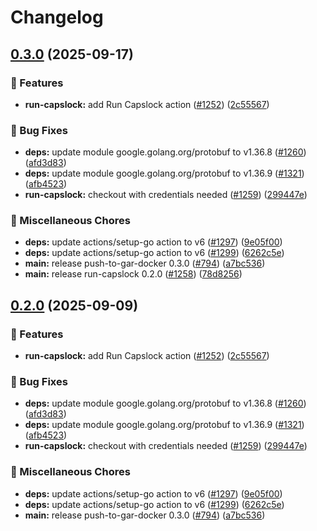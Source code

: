 # Changelog

## [0.3.0](https://github.com/kminehart/shared-workflows/compare/run-capslock/v0.2.0...run-capslock/v0.3.0) (2025-09-17)


### 🎉 Features

* **run-capslock:** add Run Capslock action ([#1252](https://github.com/kminehart/shared-workflows/issues/1252)) ([2c55567](https://github.com/kminehart/shared-workflows/commit/2c55567fed8874f47886e035f4e91f79f6039149))


### 🐛 Bug Fixes

* **deps:** update module google.golang.org/protobuf to v1.36.8 ([#1260](https://github.com/kminehart/shared-workflows/issues/1260)) ([afd3d83](https://github.com/kminehart/shared-workflows/commit/afd3d83fa12577fac74d0d8ee96862f90d6daf62))
* **deps:** update module google.golang.org/protobuf to v1.36.9 ([#1321](https://github.com/kminehart/shared-workflows/issues/1321)) ([afb4523](https://github.com/kminehart/shared-workflows/commit/afb4523e99338395084cc555af6d470e0886ea0e))
* **run-capslock:** checkout with credentials needed ([#1259](https://github.com/kminehart/shared-workflows/issues/1259)) ([299447e](https://github.com/kminehart/shared-workflows/commit/299447e5bdcad5c83f4d3186ea4908b08de22b82))


### 🔧 Miscellaneous Chores

* **deps:** update actions/setup-go action to v6 ([#1297](https://github.com/kminehart/shared-workflows/issues/1297)) ([9e05f00](https://github.com/kminehart/shared-workflows/commit/9e05f0033a0bfa5582aa8f31842ad7eb49a376da))
* **deps:** update actions/setup-go action to v6 ([#1299](https://github.com/kminehart/shared-workflows/issues/1299)) ([6262c5e](https://github.com/kminehart/shared-workflows/commit/6262c5e47024d01fd9a114356509ceb9872072b4))
* **main:** release push-to-gar-docker 0.3.0 ([#794](https://github.com/kminehart/shared-workflows/issues/794)) ([a7bc536](https://github.com/kminehart/shared-workflows/commit/a7bc5367c4a91c389526d58839d8f6224dba4dcc))
* **main:** release run-capslock 0.2.0 ([#1258](https://github.com/kminehart/shared-workflows/issues/1258)) ([78d8256](https://github.com/kminehart/shared-workflows/commit/78d8256eaaec8c8a10d3e748ac260b4971200aad))

## [0.2.0](https://github.com/grafana/shared-workflows/compare/run-capslock/v0.1.0...run-capslock/v0.2.0) (2025-09-09)


### 🎉 Features

* **run-capslock:** add Run Capslock action ([#1252](https://github.com/grafana/shared-workflows/issues/1252)) ([2c55567](https://github.com/grafana/shared-workflows/commit/2c55567fed8874f47886e035f4e91f79f6039149))


### 🐛 Bug Fixes

* **deps:** update module google.golang.org/protobuf to v1.36.8 ([#1260](https://github.com/grafana/shared-workflows/issues/1260)) ([afd3d83](https://github.com/grafana/shared-workflows/commit/afd3d83fa12577fac74d0d8ee96862f90d6daf62))
* **deps:** update module google.golang.org/protobuf to v1.36.9 ([#1321](https://github.com/grafana/shared-workflows/issues/1321)) ([afb4523](https://github.com/grafana/shared-workflows/commit/afb4523e99338395084cc555af6d470e0886ea0e))
* **run-capslock:** checkout with credentials needed ([#1259](https://github.com/grafana/shared-workflows/issues/1259)) ([299447e](https://github.com/grafana/shared-workflows/commit/299447e5bdcad5c83f4d3186ea4908b08de22b82))


### 🔧 Miscellaneous Chores

* **deps:** update actions/setup-go action to v6 ([#1297](https://github.com/grafana/shared-workflows/issues/1297)) ([9e05f00](https://github.com/grafana/shared-workflows/commit/9e05f0033a0bfa5582aa8f31842ad7eb49a376da))
* **deps:** update actions/setup-go action to v6 ([#1299](https://github.com/grafana/shared-workflows/issues/1299)) ([6262c5e](https://github.com/grafana/shared-workflows/commit/6262c5e47024d01fd9a114356509ceb9872072b4))
* **main:** release push-to-gar-docker 0.3.0 ([#794](https://github.com/grafana/shared-workflows/issues/794)) ([a7bc536](https://github.com/grafana/shared-workflows/commit/a7bc5367c4a91c389526d58839d8f6224dba4dcc))
